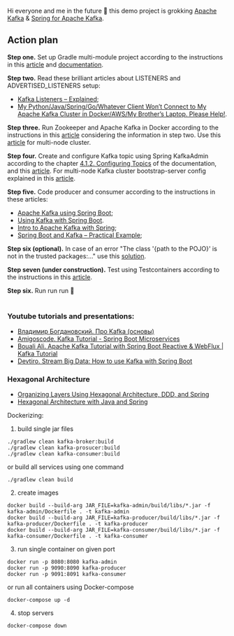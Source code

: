 Hi everyone and me in the future :wave: this demo project is grokking [Apache Kafka](https://kafka.apache.org/) & [Spring for Apache Kafka](https://spring.io/projects/spring-kafka/).

## Action plan
**Step one.** Set up Gradle multi-module project according to the instructions in this [article](https://reflectoring.io/spring-boot-gradle-multi-module/) and [documentation](https://docs.gradle.org/current/userguide/multi_project_builds.html).  
  
**Step two.** Read these brilliant articles about LISTENERS and ADVERTISED_LISTENERS setup:  
* [Kafka Listeners – Explained](https://www.confluent.io/blog/kafka-listeners-explained/);  
* [My Python/Java/Spring/Go/Whatever Client Won’t Connect to My Apache Kafka Cluster in Docker/AWS/My Brother’s Laptop. Please Help!](https://www.confluent.io/blog/kafka-client-cannot-connect-to-broker-on-aws-on-docker-etc/).  

**Step three.** Run Zookeeper and Apache Kafka in Docker according to the instructions in this [article](https://www.baeldung.com/ops/kafka-docker-setup) considering the information in step two. Use this [article](https://howtodoinjava.com/kafka/kafka-cluster-setup-using-docker-compose/) for multi-node cluster.  

**Step four.** Create and configure Kafka topic using Spring KafkaAdmin according to the chapter [4.1.2. Configuring Topics](https://docs.spring.io/spring-kafka/docs/latest-ga/reference/html/#configuring-topics) of the documentation, and this [article](https://howtodoinjava.com/kafka/spring-kafka-admin-create-new-topics/). For multi-node Kafka cluster bootstrap-server config explained in this [article](https://www.baeldung.com/java-kafka-bootstrap-server).  

**Step five.** Code producer and consumer according to the instructions in these articles:  
* [Apache Kafka using Spring Boot](https://howtodoinjava.com/spring-boot/apache-kafka-using-spring-boot/);  
* [Using Kafka with Spring Boot](https://reflectoring.io/spring-boot-kafka/).  
* [Intro to Apache Kafka with Spring](https://www.baeldung.com/spring-kafka);  
* [Spring Boot and Kafka – Practical Example](https://thepracticaldeveloper.com/spring-boot-kafka-config/);  

**Step six (optional).** In case of an error "The class '{path to the POJO}' is not in the trusted packages:..." use this [solution](https://www.baeldung.com/spring-kafka-trusted-packages-feature).  
  
**Step seven (under construction).** Test using Testcontainers according to the instructions in this [article](https://www.baeldung.com/spring-boot-kafka-testing).  
  
**Step six.** Run run run :rocket:
</br>
</br>
  
  
### Youtube tutorials and presentations:
* [Владимир Богдановский. Про Kafka (основы)](https://youtu.be/-AZOi3kP9Js)  
* [Amigoscode. Kafka Tutorial - Spring Boot Microservices](https://youtu.be/SqVfCyfCJqw)  
* [Bouali Ali. Apache Kafka Tutorial with Spring Boot Reactive & WebFlux | Kafka Tutorial](https://youtu.be/KQDTtvZMS9c)  
* [Devtiro. Stream Big Data: How to use Kafka with Spring Boot](https://youtu.be/QngHCFFsa00)
  
  
### Hexagonal Architecture  
* [Organizing Layers Using Hexagonal Architecture, DDD, and Spring](https://www.baeldung.com/hexagonal-architecture-ddd-spring)  
* [Hexagonal Architecture with Java and Spring](https://reflectoring.io/spring-hexagonal/)

Dockerizing:
1. build single jar files
```
./gradlew clean kafka-broker:build
./gradlew clean kafka-prosucer:build
./gradlew clean kafka-consumer:build
```
or build all services using one command
```
./gradlew clean build
```

2. create images
```
docker build --build-arg JAR_FILE=kafka-admin/build/libs/*.jar -f kafka-admin/Dockerfile . -t kafka-admin
docker build --build-arg JAR_FILE=kafka-producer/build/libs/*.jar -f kafka-producer/Dockerfile . -t kafka-producer
docker build --build-arg JAR_FILE=kafka-consumer/build/libs/*.jar -f kafka-consumer/Dockerfile . -t kafka-consumer
```

3. run single container on given port
```
docker run -p 8080:8080 kafka-admin
docker run -p 9090:8090 kafka-producer
docker run -p 9091:8091 kafka-consumer
```
or run all containers using Docker-compose
```
docker-compose up -d
```

4. stop servers
```
docker-compose down
```